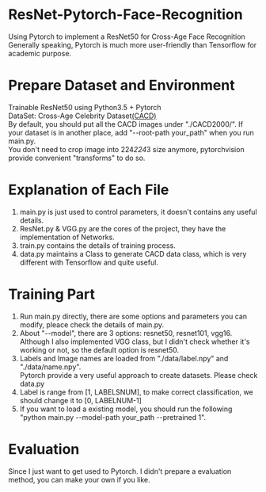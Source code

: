 # ResNet-Pytorch-Face-Recognition
Using Pytorch to implement a ResNet50 for Cross-Age Face Recognition<br>
Generally speaking, Pytorch is much more user-friendly than Tensorflow for academic purpose.

Prepare Dataset and Environment
====
Trainable ResNet50 using Python3.5 + Pytorch <br>
DataSet: Cross-Age Celebrity Dataset[(CACD)](http://bcsiriuschen.github.io/CARC/) <br>
By default, you should put all the CACD images under "./CACD2000/". If your dataset is in another place, add "--root-path your_path" when you run main.py. <br>
You don't need to crop image into 224*224*3 size anymore, pytorchvision provide convenient "transforms" to do so.

Explanation of Each File
====
1. main.py is just used to control parameters, it doesn't contains any useful details.
2. ResNet.py & VGG.py are the cores of the project, they have the implementation of Networks.
3. train.py contains the details of training process.
4. data.py maintains a Class to generate CACD data class, which is very different with Tensorflow and quite useful.

Training Part
====
1. Run main.py directly, there are some options and parameters you can modify, pleace check the details of main.py.
2. About "--model", there are 3 options: resnet50, resnet101, vgg16. Although I also implemented VGG class, but I didn't check whether it's working or not, so the default option is resnet50.
3. Labels and Image names are loaded from "./data/label.npy" and "./data/name.npy".<br>
   Pytorch provide a very useful approach to create datasets. Please check data.py
4. Label is range from [1, LABELSNUM], to make correct classification, we should change it to [0, LABELNUM-1]
5. If you want to load a existing model, you should run the following "python main.py --model-path your_path --pretrained 1".

Evaluation 
====
Since I just want to get used to Pytorch. I didn't prepare a evaluation method, you can make your own if you like.
